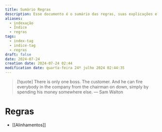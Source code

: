 ```yaml
---
title: Sumário Regras
description: Esse documento é o sumário das regras, suas explicações e meandros dentro das mesas
aliases:
  - indexação
  - Índice
  - regras
tags:
  - index-tag
  - indice-tag
  - regras
draft: false
date: 2024-07-24
creation date: 2024-07-24 02:44
modification date: quarta-feira 24º julho 2024 02:44:35
---
```


> [!quote] There is only one boss. The customer. And he can fire everybody in the company from the chairman on down, simply by spending his money somewhere else.
> — Sam Walton


# Regras

- [[Alinhamentos]]



